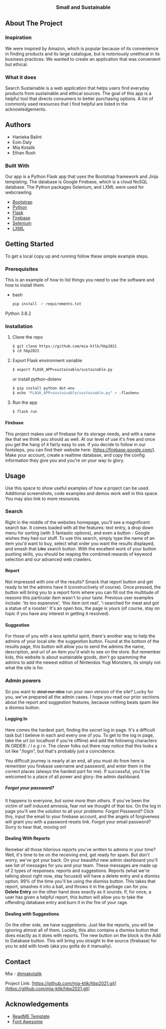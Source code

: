 <!-- PROJECT LOGO -->
<br />
<p align="center">
  <a href=">
    <img src="images/logo.png" alt="Logo" width="80" height="80">
  </a>

  <h3 align="center">Small and Sustainable</h3>



<!-- ABOUT THE PROJECT -->
## About The Project

### Inspiration
We were inspired by Amazon, which is popular because of its convenience in finding products and its large catalogue, but is notoriously unethical in its business practices. We wanted to create an application that was convenient but ethical.

### What it does
Search Sustainable is a web application that helps users find everyday products from sustainable and ethical sources. The goal of this app is a helpful tool that directs consumers to better purchasing options.
A list of commonly used resources that I find helpful are listed in the acknowledgements.

<!-- AUTHORS-->
## Authors

* Hanieka Balint
* Eoin Daly
* Mia Kotalik
* Ethan Rush


### Built With

Our app is a Python Flask app that uses the Bootstrap framework and Jinja templating. The database is Google Firebase, which is a cloud NoSQL database. The Python packages Selenium, and LXML were used for webcrawling.
* [Bootstrap](https://getbootstrap.com)
* [Python](https://www.python.org/)
* [Flask](https://flask.palletsprojects.com/en/1.1.x/)
* [Firebase](https://firebase.google.com/)
* [Selenium](https://pypi.org/project/selenium/)
* [LXML](https://lxml.de/)

<!-- GETTING STARTED -->
## Getting Started

To get a local copy up and running follow these simple example steps.

### Prerequisites

This is an example of how to list things you need to use the software and how to install them.
* bash
  ```sh
  pip install -r requirements.txt
  ```
Python 3.8.2

### Installation

1. Clone the repo
   ```bash
   $ git clone https://github.com/mia-ktlk/hbp2021
   $ cd hbp2021
   ```
3. Export Flask environment variable
    ```bash
    $ export FLASK_APP=sustainable/sustainable.py
    ```
    or install python-dotenv
    ```bash
    $ pip install python dot-env
    $ echo "FLASK_APP=sustainable/sustainable.py" > .flaskenv
    ```
4. Run the app
    ```bash
    $ flask run
    ```

#### Firebase

This project makes use of firebase for its storage needs, and with a name like that we think you should as well. At our level of use it's free and once you get the hang of it fairly easy to use. If you decide to follow in our footsteps, you can find their website here: (https://firebase.google.com/). Make your account, create a realtime database, and copy the config information they give you and you're on your way to glory.
<!-- USAGE EXAMPLES -->
## Usage

Use this space to show useful examples of how a project can be used. Additional screenshots, code examples and demos work well in this space. You may also link to more resources.


### Search

  Right in the middle of the websites homepage, you'll see a magnificent search bar. It comes loaded with all the features: text entry, a drop down menu for sorting (with 3 fantastic options), and even a button - Google wishes they had our stuff. To use this search, simply type the name of an item you'd want to buy, select what order you want the results displayed, and smash that ~~Like~~ search button. With the excellent work of your button pushing skills, you should be reaping the combined rewards of keyword selection and our advanced web crawlers. 

  #### Report

   Not impressed with one of the results? Smack that report button and get ready to let the admins have it (constructively of course). Once pressed, the button will bring you to a report form where you can fill out the multitude of reasons this particular item wasn't to your taste. Previous user examples include: 'its too expensive', 'this item isnt real', 'i searched for meat and got a statue of a rooster.' It's an open box, the page is yours (of course, stay on topic if you have any interest in getting it resolved).

  #### Suggestion

   For those of you with a less spiteful spirit, there's another way to help the admins of your local site: the suggestion button. Found at the bottom of the results page, this button will allow you to send the admins the name, description, and url of an item you'd wish to see on the store. But remember kids, this website is about sustainable goods, don't go spamming the admins to add the newest edition of Nintendos Yugi Monsters, its simply not what the site is for.


### Admin powers

So you want to ~~steal our idea~~ run your own version of the site? Lucky for you, we've prepared all the admin cases. I hope you read our prior sections about the report and suggestion features, because nothing beats spam like a dismiss button.

#### Logging In

  Here comes the hardest part, finding the *secret* log in page. It's a difficult task but I believe in each and every one of you. To get to the log in page, take the url (or localhost if you're offline) and add the following characters IN ORDER: */* *l*  *o*   *g*   *i*   *n*. The clever folks out there may notice that this looks a lot like "/login", but that's probably just a coincidence. 

  You difficult journey is nearly at an end, all you must do from here is remember you firebase username and password, and enter them in the correct places (always the hardest part for me). If successful, you'll be welcomed to a place of all power and glory: the admin dashboard.

##### Forgot your password?

  It happens to everyone, *but some more than others.* If you've been the victim of self induced amnesia, fear not we thought of that too. On the log in page you'll see the solution to all your problems: *Forgot Password?* Click this, input the email to your firebase account, and the angels of forgiveness will grant you with a password resets link. Forgot your email password? Sorry to hear that, moving on!


#### Dealing With Reports

  Remeber all those *hilarious* reports you've written to admins in your time? Well, it's time to be on the receiving end, get ready for spam. But don't worry, we've got your back. On your beautiful new admin dashboard you'll see list of messages for you and your team. These messages are made up of 2 types of responses: reports and suggestions. Reports (what we're talking about right now, stay focused) will have a delete entry and a dismiss option. 99% of the time you'll be using the dismiss button. This takes that report, smashes it into a ball, and throws it in the garbage can for you. **Delete Entry** on the other hand does exactly as it sounds. If, for once, a user has given a helpful report, this button will allow you to take the offending database entry and burn it in the fire of your rage. 

#### Dealing with Suggestions

  On the other side, we have suggestions. Just like the reports, you will be ignoring almost all of them. Luckily, this also contains a dismiss button that does exactly as it does with reports. The new button on the block is the Add to Database button. This will bring you straight to the source (firebase) for you to add with loveb (aka you gotta do it manually).



<!-- CONTACT -->
## Contact

Mia - [@miakotalik](https://twitter.com/miakotalik?lang=en)

Project Link: [https://github.com/mia-ktlk/hbp2021.git](https://github.com/mia-ktlk/hbp2021.git)



<!-- ACKNOWLEDGEMENTS -->
## Acknowledgements
* [ReadME Template](https://github.com/othneildrew/Best-README-Template)
* [Font Awesome](https://fontawesome.com)





<!-- MARKDOWN LINKS & IMAGES -->
<!-- https://www.markdownguide.org/basic-syntax/#reference-style-links -->
[contributors-shield]: https://img.shields.io/github/contributors/othneildrew/Best-README-Template.svg?style=for-the-badge
[contributors-url]: https://github.com/othneildrew/Best-README-Template/graphs/contributors
[forks-shield]: https://img.shields.io/github/forks/othneildrew/Best-README-Template.svg?style=for-the-badge
[forks-url]: https://github.com/othneildrew/Best-README-Template/network/members
[stars-shield]: https://img.shields.io/github/stars/othneildrew/Best-README-Template.svg?style=for-the-badge
[stars-url]: https://github.com/othneildrew/Best-README-Template/stargazers
[issues-shield]: https://img.shields.io/github/issues/othneildrew/Best-README-Template.svg?style=for-the-badge
[issues-url]: https://github.com/othneildrew/Best-README-Template/issues
[license-shield]: https://img.shields.io/github/license/othneildrew/Best-README-Template.svg?style=for-the-badge
[license-url]: https://github.com/othneildrew/Best-README-Template/blob/master/LICENSE.txt
[linkedin-shield]: https://img.shields.io/badge/-LinkedIn-black.svg?style=for-the-badge&logo=linkedin&colorB=555
[linkedin-url]: https://www.linkedin.com/in/miakotalik/
[product-screenshot]: images/screenshot.png
